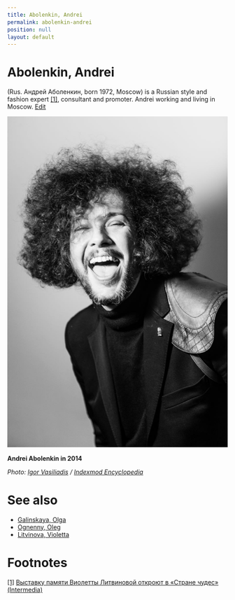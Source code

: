 ```yaml
---
title: Abolenkin, Andrei
permalink: abolenkin-andrei
position: null
layout: default
---
```


# Abolenkin, Andrei

(Rus. Андрей Аболенкин, born 1972, Moscow) is a Russian style and fashion expert <span id="a1">[\[1\]](#f1)</span>, consultant and promoter. Andrei working and living in Moscow. [Edit](http://prose.io/#indexmod/{{site.repo}}/edit/{{site.branch}}/{{page.path}})

![](/images/andrei-abolenkin-by-igor-vasiliadis-2014.jpg)

**Andrei Abolenkin in 2014**

*Photo: [Igor Vasiliadis](igor-vasiliadis.md) / [Indexmod Encyclopedia](indexmod.club)*


# See also

- [Galinskaya, Olga](galinskaya-olga.md)
- [Ognenny, Oleg](ognenny-oleg.md)
- [Litvinova, Violetta](litvinova-violetta.md)

# Footnotes

[[1]](#a1) <span id="f1"></span> [Выставку памяти Виолетты Литвиновой откроют в «Стране чудес» (Intermedia)](http://www.intermedia.ru/news/286753)
